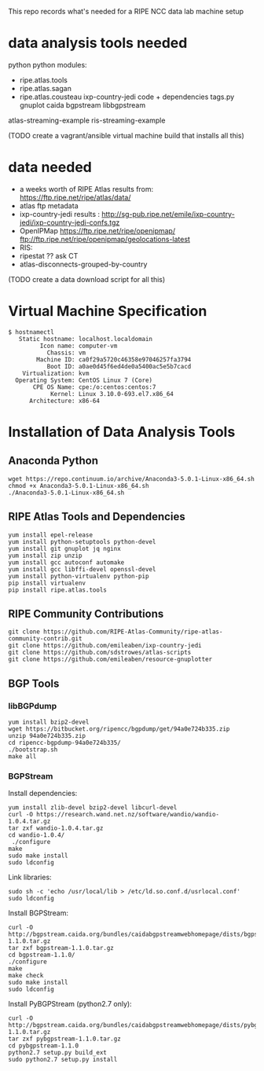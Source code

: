 This repo records what's needed for a RIPE NCC data lab machine setup

# data analysis tools needed

python
python modules:
 - ripe.atlas.tools
 - ripe.atlas.sagan
 - ripe.atlas.cousteau
ixp-country-jedi code + dependencies
tags.py
gnuplot
caida bgpstream
libbgpstream

atlas-streaming-example
ris-streaming-example

(TODO create a vagrant/ansible virtual machine build that installs all this)


# data needed

 - a weeks worth of RIPE Atlas results from: https://ftp.ripe.net/ripe/atlas/data/
 - atlas ftp metadata
 - ixp-country-jedi results : http://sg-pub.ripe.net/emile/ixp-country-jedi/ixp-country-jedi-confs.tgz
 - OpenIPMap https://ftp.ripe.net/ripe/openipmap/   ftp://ftp.ripe.net/ripe/openipmap/geolocations-latest
 - RIS:
  - ripestat  ?? ask CT
  - atlas-disconnects-grouped-by-country

(TODO create a data download script for all this)

# Virtual Machine Specification
```
$ hostnamectl 
   Static hostname: localhost.localdomain
         Icon name: computer-vm
           Chassis: vm
        Machine ID: ca0f29a5720c46358e97046257fa3794
           Boot ID: a0ae0d45f6ed4de0a5400ac5e5b7cacd
    Virtualization: kvm
  Operating System: CentOS Linux 7 (Core)
       CPE OS Name: cpe:/o:centos:centos:7
            Kernel: Linux 3.10.0-693.el7.x86_64
      Architecture: x86-64
```

# Installation of Data Analysis Tools

## Anaconda Python
```
wget https://repo.continuum.io/archive/Anaconda3-5.0.1-Linux-x86_64.sh
chmod +x Anaconda3-5.0.1-Linux-x86_64.sh
./Anaconda3-5.0.1-Linux-x86_64.sh
```

## RIPE Atlas Tools and Dependencies
```          
yum install epel-release
yum install python-setuptools python-devel
yum install git gnuplot jq nginx
yum install zip unzip 
yum install gcc autoconf automake
yum install gcc libffi-devel openssl-devel
yum install python-virtualenv python-pip
pip install virtualenv
pip install ripe.atlas.tools
```

## RIPE Community Contributions
```
git clone https://github.com/RIPE-Atlas-Community/ripe-atlas-community-contrib.git
git clone https://github.com/emileaben/ixp-country-jedi
git clone https://github.com/sdstrowes/atlas-scripts
git clone https://github.com/emileaben/resource-gnuplotter
```

## BGP Tools
### libBGPdump
```
yum install bzip2-devel
wget https://bitbucket.org/ripencc/bgpdump/get/94a0e724b335.zip
unzip 94a0e724b335.zip
cd ripencc-bgpdump-94a0e724b335/
./bootstrap.sh
make all
```

### BGPStream
Install dependencies:
```
yum install zlib-devel bzip2-devel libcurl-devel
curl -O https://research.wand.net.nz/software/wandio/wandio-1.0.4.tar.gz
tar zxf wandio-1.0.4.tar.gz
cd wandio-1.0.4/
 ./configure
make
sudo make install
sudo ldconfig
```

Link libraries:
```
sudo sh -c 'echo /usr/local/lib > /etc/ld.so.conf.d/usrlocal.conf'
sudo ldconfig
```

Install BGPStream:
```
curl -O http://bgpstream.caida.org/bundles/caidabgpstreamwebhomepage/dists/bgpstream-1.1.0.tar.gz
tar zxf bgpstream-1.1.0.tar.gz
cd bgpstream-1.1.0/
./configure
make
make check
sudo make install
sudo ldconfig
```

Install PyBGPStream (python2.7 only):
```
curl -O http://bgpstream.caida.org/bundles/caidabgpstreamwebhomepage/dists/pybgpstream-1.1.0.tar.gz
tar zxf pybgpstream-1.1.0.tar.gz
cd pybgpstream-1.1.0
python2.7 setup.py build_ext
sudo python2.7 setup.py install
```
